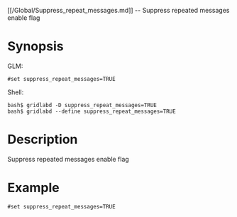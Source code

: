 [[/Global/Suppress_repeat_messages.md]] -- Suppress repeated messages enable flag

# Synopsis
GLM:
~~~
#set suppress_repeat_messages=TRUE
~~~
Shell:
~~~
bash$ gridlabd -D suppress_repeat_messages=TRUE
bash$ gridlabd --define suppress_repeat_messages=TRUE
~~~

# Description

Suppress repeated messages enable flag

# Example

~~~
#set suppress_repeat_messages=TRUE
~~~
